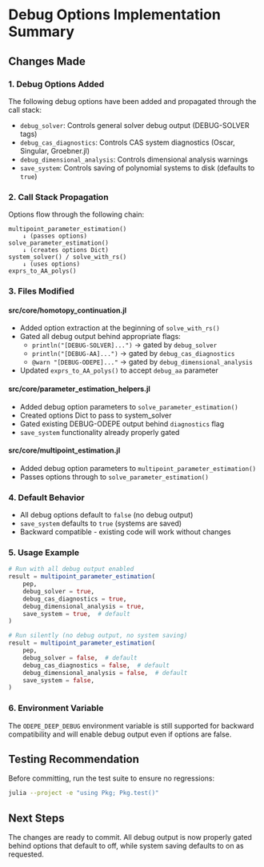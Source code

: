 # Debug Options Implementation Summary

## Changes Made

### 1. Debug Options Added
The following debug options have been added and propagated through the call stack:
- `debug_solver`: Controls general solver debug output (DEBUG-SOLVER tags)
- `debug_cas_diagnostics`: Controls CAS system diagnostics (Oscar, Singular, Groebner.jl)
- `debug_dimensional_analysis`: Controls dimensional analysis warnings
- `save_system`: Controls saving of polynomial systems to disk (defaults to `true`)

### 2. Call Stack Propagation
Options flow through the following chain:
```
multipoint_parameter_estimation()
    ↓ (passes options)
solve_parameter_estimation()
    ↓ (creates options Dict)
system_solver() / solve_with_rs()
    ↓ (uses options)
exprs_to_AA_polys()
```

### 3. Files Modified

#### src/core/homotopy_continuation.jl
- Added option extraction at the beginning of `solve_with_rs()`
- Gated all debug output behind appropriate flags:
  - `println("[DEBUG-SOLVER]...")` → gated by `debug_solver`
  - `println("[DEBUG-AA]...")` → gated by `debug_cas_diagnostics`
  - `@warn "[DEBUG-ODEPE]..."` → gated by `debug_dimensional_analysis`
- Updated `exprs_to_AA_polys()` to accept `debug_aa` parameter

#### src/core/parameter_estimation_helpers.jl
- Added debug option parameters to `solve_parameter_estimation()`
- Created options Dict to pass to system_solver
- Gated existing DEBUG-ODEPE output behind `diagnostics` flag
- `save_system` functionality already properly gated

#### src/core/multipoint_estimation.jl
- Added debug option parameters to `multipoint_parameter_estimation()`
- Passes options through to `solve_parameter_estimation()`

### 4. Default Behavior
- All debug options default to `false` (no debug output)
- `save_system` defaults to `true` (systems are saved)
- Backward compatible - existing code will work without changes

### 5. Usage Example
```julia
# Run with all debug output enabled
result = multipoint_parameter_estimation(
    pep,
    debug_solver = true,
    debug_cas_diagnostics = true,
    debug_dimensional_analysis = true,
    save_system = true,  # default
)

# Run silently (no debug output, no system saving)
result = multipoint_parameter_estimation(
    pep,
    debug_solver = false,  # default
    debug_cas_diagnostics = false,  # default
    debug_dimensional_analysis = false,  # default
    save_system = false,
)
```

### 6. Environment Variable
The `ODEPE_DEEP_DEBUG` environment variable is still supported for backward compatibility and will enable debug output even if options are false.

## Testing Recommendation
Before committing, run the test suite to ensure no regressions:
```bash
julia --project -e "using Pkg; Pkg.test()"
```

## Next Steps
The changes are ready to commit. All debug output is now properly gated behind options that default to off, while system saving defaults to on as requested.